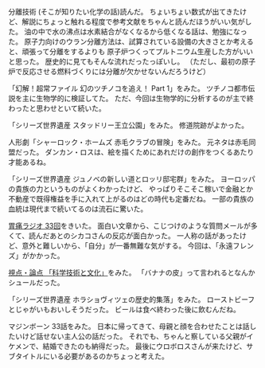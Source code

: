 分離技術 (そこが知りたい化学の話)読んだ。
ちょいちょい数式が出てきたけど、解説にちょっと触れる程度で参考文献をちゃんと読んだほうがいい気がした。
油の中で水の沸点は水素結合がなくなるから低くなる話は、勉強になった。
原子力向けのウラン分離方法は、試算されている設備の大きさとか考えると、頑張って分離をするよりも
原子炉つくってプルトニウム生産した方がいいと思った。
歴史的に見てもそんな流れだったっぽいし。
（ただし、最初の原子炉で反応させる燃料づくりには分離が欠かせないんだろうけど）

「幻解！超常ファイル 幻のツチノコを追え！ Part 1」をみた。
ツチノコ都市伝説を主に生物学的に検証してた。
ただ、今回は生物学的に分析するのが主で終わったと思わせといて続いた。

「シリーズ世界遺産 スタッドリー王立公園」をみた。
修道院跡がよかった。

人形劇「シャーロック・ホームズ 赤毛クラブの冒険」をみた。
元ネタは赤毛同盟だった。
ダンカン・ロスは、絵を描くためにあれだけの創作をつくるあたり才能あるね。

「シリーズ世界遺産 ジュノべの新しい道とロッリ邸宅群」をみた。
ヨーロッパの貴族の力というものがよくわかったけど、
やっぱりそこそこ稼いで金融とか不動産で既得権益を手に入れて上がるのはどの時代も定番だね。
一部の貴族の血統は現代まで続いてるのは流石に驚いた。

[胃痛ラジオ 33回](http://www.joqr.co.jp/shikaco/2014/11/post-19.html)をきいた。
面白い文章から、こじつけのような質問メールが多くて、読んだあとのシカコさんの反応が面白かった。
一人称の話があったけど、意外と難しいから、「自分」が一番無難な気がする。
今回は、「永遠フレンズ」がかかった。

[視点・論点 「科学技術と文化」](http://www.nhk.or.jp/kaisetsu-blog/400/203229.html)をみた。
「バナナの皮」って言われるとなんかシュールだった。

「シリーズ世界遺産 ホラショヴィツェの歴史的集落」をみた。
ローストビーフとじゃがいもおいしそうだった。
ビールは食べ終わった後に飲むんだね。

マジンボーン 33話をみた。
日本に帰ってきて、母親と顔を合わせたことは話したいけど話せない主人公の話だった。
それでも、ちゃんと察している父親がイケメンで、結婚できたのも納得だった。
最後にウロボロスさんが来たけど、サブタイトルにいる必要があるのかちょっと考えた。

